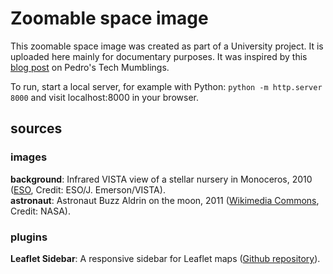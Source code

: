 # Zoomable space image

This zoomable space image was created as part of a University project. It is uploaded here mainly for documentary purposes. It was inspired by this [blog post](https://build-failed.blogspot.com/2012/11/zoomable-image-with-leaflet.html) on Pedro's Tech Mumblings.

To run, start a local server, for example with Python: `python -m http.server 8000` and visit localhost:8000 in your browser.

## sources

### images

__background__: Infrared VISTA view of a stellar nursery in Monoceros, 2010 ([ESO](https://www.eso.org/public/images/eso1039a/), Credit: ESO/J. Emerson/VISTA).   
__astronaut__: Astronaut Buzz Aldrin on the moon, 2011 ([Wikimedia Commons](https://commons.wikimedia.org/wiki/File:Aldrin_Apollo_11_cropped.jpg), Credit: NASA).

### plugins
__Leaflet Sidebar__: A responsive sidebar for Leaflet maps ([Github repository](https://github.com/Turbo87/leaflet-sidebar)).

